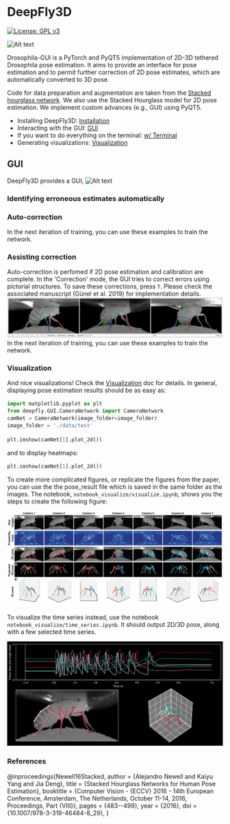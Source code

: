 # DeepFly3D
[![License: GPL v3](https://img.shields.io/badge/License-GPLv3-blue.svg)](https://www.gnu.org/licenses/gpl-3.0)

![Alt text](images/pose3D.gif?raw=true "Title")

Drosophila-GUI is a PyTorch and PyQT5 implementation of 2D-3D tethered Drosophila pose estimation. It aims to provide an interface for pose estimation and to permit further correction of 2D pose estimates, which are automatically converted to 3D pose.

Code for data preparation and augmentation are taken from the [Stacked hourglass network](https://github.com/anewell/pose-hg-train).  We also use the Stacked Hourglass model for 2D pose estimation. We implement custom advances (e.g., GUI) using PyQT5.

* Installing DeepFly3D: [Installation](https://github.com/NeLy-EPFL/DeepFly3D/blob/master/docs/install.md)
* Interacting with the GUI:  [GUI](https://github.com/NeLy-EPFL/DeepFly3D/blob/master/docs/gui.md)
* If you want to do everything on the terminal: [w/ Terminal](https://github.com/NeLy-EPFL/DeepFly3D/blob/master/docs/terminal.md)
* Generating visualizations: [Visualization](https://github.com/NeLy-EPFL/DeepFly3D/blob/master/docs/visual.md)

## GUI
DeepFly3D provides a GUI, 
![Alt text](images/gui.gif?raw=true "Title")


### Identifying erroneous estimates automatically

### Auto-correction
In the next iteration of training, you can use these examples to train the network.

### Assisting correction
Auto-correction is perfomed if 2D pose estimation and calibration are complete. In the 'Correction' mode, the GUI tries to correct errors using pictorial structures. To save these corrections, press ```T```. Please check the associated manuscript (Günel et al. 2019) for implementation details.
![Alt text](images/correction.gif?raw=true "Title")
In the next iteration of training, you can use these examples to train the network.

### Visualization
And nice visualizations! Check the [Visualization](https://github.com/NeLy-EPFL/DeepFly3D/blob/master/docs/visual.md) doc for details.
In general, displaying pose estimation results should be as easy as:

```python
import matplotlib.pyplot as plt
from deepfly.GUI.CameraNetwork import CameraNetwork
camNet = CameraNetwork(image_folder=image_folder)
image_folder = './data/test'

plt.imshow(camNet[1].plot_2d())
```
and to display heatmaps: 

```python
plt.imshow(camNet[1].plot_2d())
```

To create more complicated figures, or replicate the figures from the paper, you can use the the pose_result file which is saved in the same folder as the images. The notebook, ```notebook_visualize/visualize.ipynb```, shows you the steps to create the following figure:

<img src="images/pose3D.png" width="960">

To visualize the time series instead, use the notebook ```notebook_visualize/time_series.ipynb```. It should output 2D/3D pose, along with a few selected time series.

<p align="center">
<img src="images/time_series.png" width="640">
</p>

### References
@inproceedings{Newell16Stacked,
  author    = {Alejandro Newell and
               Kaiyu Yang and
               Jia Deng},
  title     = {Stacked Hourglass Networks for Human Pose Estimation},
  booktitle = {Computer Vision - {ECCV} 2016 - 14th European Conference, Amsterdam,
               The Netherlands, October 11-14, 2016, Proceedings, Part {VIII}},
  pages     = {483--499},
  year      = {2016},
  doi       = {10.1007/978-3-319-46484-8\_29},
}
